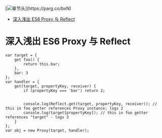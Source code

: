 [![章节头]("https://parg.co/UG3")](﻿https://parg.co/bxN) 
 - [深入浅出 ES6 Proxy 与 Reflect](#%E6%B7%B1%E5%85%A5%E6%B5%85%E5%87%BA-es6-proxy-%E4%B8%8E-reflect) 


# 深入浅出 ES6 Proxy 与 Reflect


```
var target = {
    get foo() {
        return this.bar;
    },
    bar: 3
};
var handler = {
    get(target, propertyKey, receiver) {
        if (propertyKey === 'bar') return 2;


        console.log(Reflect.get(target, propertyKey, receiver)); // this in foo getter references Proxy instance; logs 2
        console.log(target[propertyKey]); // this in foo getter references "target" - logs 3
    }
};
var obj = new Proxy(target, handler);
```